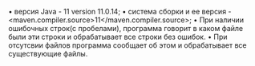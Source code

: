 • версия Java - 11 version 11.0.14;
• система сборки и ее версия -  <maven.compiler.source>11</maven.compiler.source>;
• При наличии ошибочных строк(с пробелами), программа говорит в каком файле были эти строки и обрабатывает все строки без ошибок.
• При отсутсвии файлов программа сообщает об этом и обрабатывает все существующие файлы.